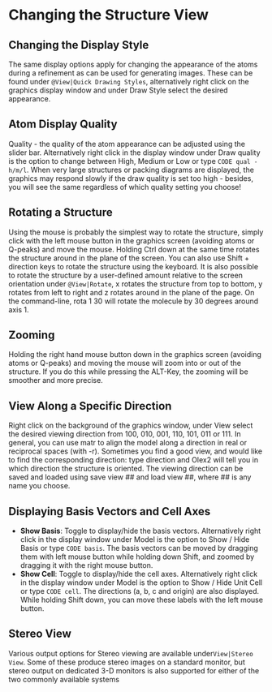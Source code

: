 # Changing the Structure View

## Changing the Display Style
The same display options apply for changing the appearance of the atoms during a refinement as can be used for generating images. These can be found under `@View|Quick Drawing Styles`, alternatively right click on the graphics display window and under Draw Style select the desired appearance.

## Atom Display Quality
Quality - the quality of the atom appearance can be adjusted using the slider bar. Alternatively right click in the display window under Draw quality is the option to change between High, Medium or Low or type `CODE qual -h/m/l`. When very large structures or packing diagrams are displayed, the graphics may respond slowly if the draw quality is set too high - besides, you will see the same regardless of which quality setting you choose!

## Rotating a Structure
Using the mouse is probably the simplest way to rotate the structure, simply click with the left mouse button in the graphics screen (avoiding atoms or Q-peaks) and move the mouse. Holding Ctrl down at the same time rotates the structure around in the plane of the screen. You can also use Shift + direction keys to rotate the structure using the keyboard.
It is also possible to rotate the structure by a user-defined amount relative to the screen orientation under `@View|Rotate`, x rotates the structure from top to bottom, y rotates from left to right and z rotates around in the plane of the page. On the command-line, rota 1 30 will rotate the molecule by 30 degrees around axis 1.

## Zooming 
Holding the right hand mouse button down in the graphics screen (avoiding atoms or Q-peaks) and moving the mouse will zoom into or out of the structure. If you do this while pressing the ALT-Key, the zooming will be smoother and more precise.

## View Along a Specific Direction
Right click on the background of the graphics window, under View select the desired viewing direction from 100, 010, 001, 110, 101, 011 or 111.
In general, you can use matr to align the model along a direction in real or reciprocal spaces (with -r). Sometimes you find a good view, and would like to find the corresponding direction: type direction and Olex2 will tell you in which direction the structure is oriented.
The viewing direction can be saved and loaded using save view ## and load view ##, where ## is any name you choose.

## Displaying Basis Vectors and Cell Axes

- **Show Basis**: Toggle to display/hide the basis vectors. Alternatively right click in the display window under Model is the option to Show / Hide Basis or type `CODE basis`. The basis vectors can be moved by dragging them with left mouse button while holding down Shift, and zoomed by dragging it with the right mouse button.
- **Show Cell**: Toggle to display/hide the cell axes. Alternatively right click in the display window under Model is the option to Show / Hide Unit Cell or type `CODE cell`. The directions (a, b, c and origin) are also displayed. While holding Shift down, you can move these labels with the left mouse button.

## Stereo View
Various output options for Stereo viewing are available under`View|Stereo View`. Some of these produce stereo images on a standard monitor, but stereo output on dedicated 3-D monitors is also supported for either of the two commonly available systems
